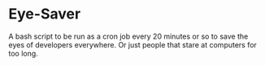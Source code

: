 # Eye-Saver
A bash script to be run as a cron job every 20 minutes or so to save the eyes of developers everywhere. Or just people that stare at computers for too long.

